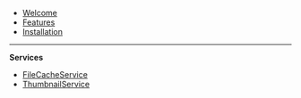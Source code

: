 - [Welcome]()
- [Features](Features.md)
- [Installation](Installation.md)

---

**Services**

- [FileCacheService](arch/services/FileCacheService.md)
- [ThumbnailService](arch/services/FileCacheService.md)
